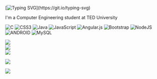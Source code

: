 [![Typing SVG](https://readme-typing-svg.demolab.com?font=Fira+Code&pause=1000&width=435&lines=Hi%2C+I'm+Emre!)](https://git.io/typing-svg)


I'm a Computer Engineering student at TED University



![C](https://img.shields.io/badge/c-%2300599C.svg?style=for-the-badge&logo=c&logoColor=white) ![CSS3](https://img.shields.io/badge/css3-%231572B6.svg?style=for-the-badge&logo=css3&logoColor=white) ![Java](https://img.shields.io/badge/java-%23ED8B00.svg?style=for-the-badge&logo=java&logoColor=white) ![JavaScript](https://img.shields.io/badge/javascript-%23323330.svg?style=for-the-badge&logo=javascript&logoColor=%23F7DF1E) ![Angular.js](https://img.shields.io/badge/angular.js-%23E23237.svg?style=for-the-badge&logo=angularjs&logoColor=white) ![Bootstrap](https://img.shields.io/badge/bootstrap-%23563D7C.svg?style=for-the-badge&logo=bootstrap&logoColor=white) ![NodeJS](https://img.shields.io/badge/node.js-6DA55F?style=for-the-badge&logo=node.js&logoColor=white) ![ANDROID](https://img.shields.io/badge/android-%2320232a.svg?style=for-the-badge&logo=android&logoColor=%a4c639) ![MySQL](https://img.shields.io/badge/mysql-%2300f.svg?style=for-the-badge&logo=mysql&logoColor=white)

![](https://github-readme-stats.vercel.app/api?username=emreduzgunoglu&theme=vue-dark&hide_border=false&include_all_commits=false&count_private=false)<br/>
![](https://github-readme-streak-stats.herokuapp.com/?user=emreduzgunoglu&theme=vue-dark&hide_border=false)<br/>
![](https://github-readme-stats.vercel.app/api/top-langs/?username=emreduzgunoglu&theme=vue-dark&hide_border=false&include_all_commits=false&count_private=false&layout=compact)


![](https://github-contributor-stats.vercel.app/api?username=emreduzgunoglu&limit=5&theme=apprentice&combine_all_yearly_contributions=true)

[![](https://visitcount.itsvg.in/api?id=emreduzgunoglu&icon=2&color=8)](https://visitcount.itsvg.in)




<!---
emreduzgunoglu/emreduzgunoglu is a ✨ special ✨ repository because its `README.md` (this file) appears on your GitHub profile.
You can click the Preview link to take a look at your changes.
--->
